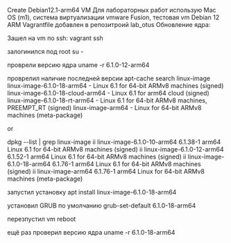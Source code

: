 Create Debian12.1-arm64 VM
Для лабораторных работ использую Mac OS (m1), система виртуализации vmware Fusion, тестовая vm Debian 12 ARM
Vagrantfile добавлен в репозитроий lab_otus
Обновление ядра:

Зашел на vm по ssh:
vagrant ssh

залогинился под root
su -

проврели версию ядра 
uname -r
6.1.0-12-arm64

проврелил наличие последней версии
apt-cache search linux-image
linux-image-6.1.0-18-arm64 - Linux 6.1 for 64-bit ARMv8 machines (signed)
linux-image-6.1.0-18-cloud-arm64 - Linux 6.1 for arm64 cloud (signed)
linux-image-6.1.0-18-rt-arm64 - Linux 6.1 for 64-bit ARMv8 machines, PREEMPT_RT (signed)
linux-image-arm64 - Linux for 64-bit ARMv8 machines (meta-package)

or

dpkg --list | grep linux-image
ii  linux-image-6.1.0-10-arm64   6.1.38-1                       arm64        Linux 6.1 for 64-bit ARMv8 machines (signed)
ii  linux-image-6.1.0-12-arm64   6.1.52-1                       arm64        Linux 6.1 for 64-bit ARMv8 machines (signed)
ii  linux-image-6.1.0-18-arm64   6.1.76-1                       arm64        Linux 6.1 for 64-bit ARMv8 machines (signed)
ii  linux-image-arm64            6.1.76-1                       arm64        Linux for 64-bit ARMv8 machines (meta-package)

запустил установку
apt install linux-image-6.1.0-18-arm64

установил GRUB по умолчанию
grub-set-default 6.1.0-18-arm64

перезпустил  vm
reboot

ещё раз проверил версию ядра
uname -r
6.1.0-18-arm64
